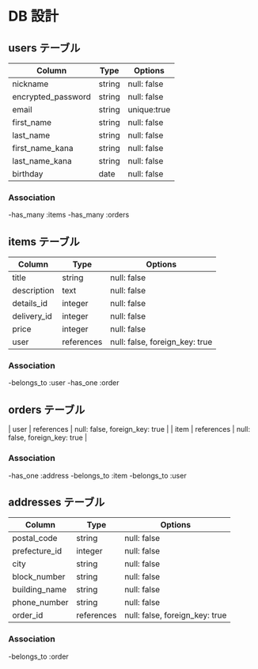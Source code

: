# DB 設計

## users テーブル

| Column             | Type   | Options     |
| ------------------ | ------ | ----------- |
| nickname           | string | null: false |
| encrypted_password | string | null: false |
| email              | string | unique:true |
| first_name         | string | null: false |
| last_name          | string | null: false |
| first_name_kana    | string | null: false |
| last_name_kana     | string | null: false |
| birthday           | date   | null: false |

### Association

-has_many :items
-has_many :orders

## items テーブル

| Column      | Type       | Options                        |
| ----------- | ---------- | ------------------------------ |
| title       | string     | null: false                    |
| description | text       | null: false                    |
| details_id  | integer    | null: false                    |
| delivery_id | integer    | null: false                    |
| price       | integer    | null: false                    |
| user        | references | null: false, foreign_key: true |

### Association

-belongs_to :user
-has_one    :order

## orders テーブル

| user    | references | null: false, foreign_key: true |
| item    | references | null: false, foreign_key: true |

### Association

-has_one    :address
-belongs_to :item
-belongs_to :user

## addresses テーブル

| Column        | Type       | Options                        |
| ------------- | ---------- | ------------------------------ |
| postal_code   | string     | null: false                    |
| prefecture_id | integer    | null: false                    |
| city          | string     | null: false                    |
| block_number  | string     | null: false                    |
| building_name | string     | null: false                    |
| phone_number  | string     | null: false                    |
| order_id      | references | null: false, foreign_key: true |

### Association

-belongs_to :order